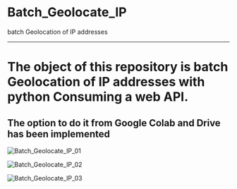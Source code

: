 # Batch_Geolocate_IP
batch Geolocation of IP addresses

---

# The object of this repository is batch Geolocation of IP addresses with python Consuming a web API.
## The option to do it from Google Colab and Drive has been implemented

![Batch_Geolocate_IP_01](https://github.com/user-attachments/assets/c731339a-baf6-428a-be66-cb1ce813c0ea)

![Batch_Geolocate_IP_02](https://github.com/user-attachments/assets/265916b2-b9bf-4872-9d8c-9f475a7c6381)

![Batch_Geolocate_IP_03](https://github.com/user-attachments/assets/03c8983a-5437-479f-9d1f-40b541197b5e)

